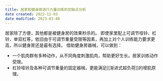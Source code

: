 ```yaml
---
title: 居家和健身房进行力量训练的优缺点分析
date created: 2022-12-03
date modified: 2023-03-08
---
```


居家除了方便，其他都是被健身房的效果秒杀的。
即使家里配上可调节哑铃、杠铃，单双杠等，依旧由于可调节重量受限等因素，再加上对个人训练能力要求更高，所以健身房还是最有选择。
借助健身房器械，可以做到：

- 一个肌肉群有多种动作，从不同角度刺激肌肉，帮助更好生长。居家训练动作受限。
- 杠铃哑铃及各种可调节重量的固定器械，更能满足[[渐进式超负荷]]的增肌原理。
